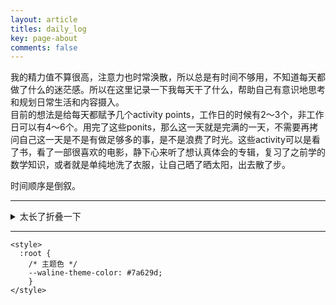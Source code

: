 ```yaml
---
layout: article
titles: daily_log
key: page-about
comments: false
---
```

我的精力值不算很高，注意力也时常涣散，所以总是有时间不够用，不知道每天都做了什么的迷茫感。所以在这里记录一下我每天干了什么，帮助自己有意识地思考和规划日常生活和内容摄入。  
目前的想法是给每天都赋予几个activity points，工作日的时候有2～3个，非工作日可以有4～6个。用完了这些ponits，那么这一天就是完满的一天，不需要再拷问自己这一天是不是有做足够多的事，是不是浪费了时光。这些activity可以是看了书，看了一部很喜欢的电影，静下心来听了想认真体会的专辑，复习了之前学的数学知识，或者就是单纯地洗了衣服，让自己晒了晒太阳，出去散了步。  

时间顺序是倒叙。

---

<details>
  <summary>太长了折叠一下</summary>

| 日期           | 吃了什么                                                                                                                                                    | 做了什么                                                                                                                                                                                                                                                      |
| ------------ | ------------------------------------------------------------------------------------------------------------------------------------------------------- | --------------------------------------------------------------------------------------------------------------------------------------------------------------------------------------------------------------------------------------------------------- |
| 7.22<br>Tue  | - **早上**：一个黑麦面包三明治（一个煎蛋，一些芝麻菜，几片salami，一个小牛油果碾成泥），蛋白粉咖啡<br>- **午餐**：匈牙利风味肉末锅配烤土豆片，小碗沙拉（茄子，彩椒，西红柿，鸡蛋），一杯咖啡<br>- **晚上**：                                  |                                                                                                                                                                                                                                                           |
| 7.21<br>Mon  | - **早上**：一个黑麦面包三明治（一个煎蛋，一些芝麻菜，几片salami），蛋白粉咖啡<br>- **午餐**：一杯咖啡，带一些chicken crossies的沙拉（豆类，生菜，黄瓜，胡萝卜，番茄）<br>- **晚上**：剩下的番茄排骨加胡萝卜，不含主食。运动完之后一根蛋白棒          | - **身体活动**：25min 核心训练<br>- **学德语**：听了播客！Ist das normal真的很有趣。<br>- **写作**：blog评论区施工收尾，更新一篇文章。                                                                                                                                                              |
| 7.20<br>Sun  | - **早上**：两杯咖啡，一个黑麦面包三明治（一个煎蛋，一些芝麻菜，四片salami）<br>- **午餐**：西兰花炒香肠，一个桃子<br>- **晚上**：番茄排骨粉丝汤+胡萝卜<br>                                                        | - **身体活动**：30min 核心训练<br>- **学德语**：学了很多德语C1书！<br>- **项目管理**：继续折腾blog评论区。终于装修好了！                                                                                                                                                                           |
| 7.19<br>Sat  | - **早上**：一杯黑咖啡，两个煎蛋，一片黑麦面包，几口酸奶，三片salami<br>- **午餐**：Chicken crossies，番茄浓汤+意式通心粉<br>- **晚上**：一片salami，三分之二条蛋白棒，少量西兰花炒香肠                                 | - **身体活动**：1.2小时的攀岩<br>- **学德语**：学了很多德语C1书！<br>- **项目管理**：打理了一下自己的博客，主要是换一套评论系统，还需要解决一下archive部分会被广告拦截器屏蔽的问题。<br>- **学德语**：听了一期很有意思的[关于羞耻的播客](https://www.zeit.de/gesundheit/2025-06/schamgefuehl-unsicherheiten-koerper-matthias-kreienbrink-sexpodcast) |
| 7.18<br>Fri  | - **早上**：一杯黑咖啡，一勺牛油果泥，两个煎蛋，一片黑麦面包<br>- **午餐**：匈牙利式土豆豆腐锅，一小碗沙拉，一块巧克力威化<br>- **晚上**：，几口蛋白棒，一些芝麻菜，罪恶的披萨，是date做的所以不是我的错                                     | - **身体活动**：20分钟手臂训练<br>- **人际交往**：约会～                                                                                                                                                                                                                     |
| 7.17<br>Thur | - **早上**： 一杯黑咖啡，一根蛋白棒，蓝莓拌酸奶<br>- **午餐**：沙拉 ，一份薯条，一个冰淇淋<br>- **晚上**：虾仁炒蛋，剩下的蓝莓酸奶+中午冰淇淋摊主多给的一个蛋卷                                                          | - **照顾自己**：今天去拆线了，我的嘴自由了！<br>- **身体活动**：哑铃瑜伽                                                                                                                                                                                                              |
| 7.16<br>Wed  | - **早上**：两杯咖啡，一块黑麦南瓜籽面包，一对鸡翅，三分之一个牛油果，几口香蕉<br>- **午餐**：一杯咖啡，沙拉+土豆饼+口蘑ragout<br>- **晚上**:  两对鸡翅，半块蛋白棒，蓝莓拌低糖酸奶                                            | - 一个星期吃得比较少，没有运动，感觉精力好差。明天拆线之后无论如何也要运动。                                                                                                                                                                                                                   |
| 7.15<br>Tue  | - **早上**：一杯咖啡，一块黑麦南瓜籽面包，两个水煮蛋，三分之一个牛油果，几口香蕉<br>- **午餐**：两对烤鸡翅，几口蛋白棒，几口香蕉，一小块牛奶巧克力<br>- **晚上**：罪恶的羊肉蔬菜咖喱，米饭和荔枝果汁                                         | - **人际交往**： 去和同事们吃饭了。因为手术缝线没办法大笑所以一直在淑女憋笑。                                                                                                                                                                                                                |
| 7.14<br>Mon  | - **早上**：一碗不加糖的黑巧冻，一小杯脱脂奶+蛋白粉，半根香蕉<br>- **午餐**：一小碗培根蒜香意面<br>- **晚上**：一碗罪恶的辛拉面！两对烤鸡翅，半根香蕉                                                                | - **影视**：本以为会学习的我就这样把延禧攻略看完了。皇帝和女主是好嗑的，喜欢这种不讲废话的企业家型cp。<br>- **新爱好**：新的胶片相机到了，期待在土耳其用它。                                                                                                                                                                   |
| 7.13<br>Sun  | - **早上**：一碗不加糖的黑巧冻（大约35g黑巧，15g脱脂奶，100g淡奶油，5g速溶咖啡粉）<br>- **午餐**：番茄虾滑粉丝汤（15个小虾，一个番茄，50g粉丝）<br>- **晚上**：半根香蕉，一小碗培根蒜香意面，脱脂奶+半勺蛋白粉                           | - **影视**：看了好多延禧攻略，我的天！                                                                                                                                                                                                                                    |
| 7.12<br>Sat  | - **早上**：几口香蕉牛油果奶昔（加了蛋白粉），一小块黑巧<br>- **午餐**：半碗碗很软的bolognese通心粉（无芝士），一杯超市卖的星巴克咖啡（有甜味）<br>- **晚上**：剩下半碗bolognese，剩下的香蕉牛油果奶昔（加上早上一共半个牛油果，半杯脱脂奶，半根香蕉），一小块黑巧 | - **影视**：看了一集双峰。大家都很美丽。<br>- **日常**：收拾家里，做了最后一点采购，去食堂带了肉酱意面回家，煮得很软，很适合这时候吃。                                                                                                                                                                               |
| 7.11<br>Fri  | - **早上**：一小碗牛肉碎+青菜碎白米粥，一小块黑巧，一杯蛋白粉冲牛奶。<br>- **午餐**：一小块黑巧，半片黑麦南瓜籽面包，三分之一个牛油果，两个水煮蛋<br>- **晚上**：一小碗牛肉碎+青菜碎白米粥（和早上加起来一共50g米饭）                              | - 休养。。休养。。吃得很少。学了一会儿德语，但是因为疼，没精神，看不下去。                                                                                                                                                                                                                    |
| 7.10<br>Thur | - **早上**：一杯咖啡，一片黑麦南瓜籽面包，2个水煮蛋，四分之一个牛油果<br>- **午餐**：沙拉（有鸡蛋豆类黄瓜番茄西兰花胡萝卜牛肉干），一碗烤土豆<br>- **晚上**：做了智齿手术，啥都没吃                                                 | - **照顾自己**：智齿手术。医生拿锯子在我嘴里疯狂。。锯。。我的阻生智齿。。但是护士人很好，和她讲德语我都讲得顺溜了。                                                                                                                                                                                             |
| 7.9<br>Wed   | - **早上**：一杯咖啡，南瓜籽面包鸡蛋三明治<br>- **午餐**：沙拉（有黄瓜番茄玉米豆类鸡蛋）<br>- **晚上**：一杯咖啡，一片黑麦南瓜籽面包，一小碗培根（30g左右）炒西兰花，四分之三个牛油果<br>                                           | - **日常**：去采购了，准备第二天智齿手术的吃的                                                                                                                                                                                                                                |
| 7.8<br>Tue   | - **早上**：一杯咖啡，一片黑麦南瓜籽面包，2个水煮蛋，1根香蕉，一些蓝莓<br>- **午餐**：少面无芝士的牛肉Bolognese意面，一小碟沙拉（黄瓜，西红柿，玉米）<br>- **晚上**：一片黑麦南瓜籽面包，2个水煮蛋，一小碗培根（30g左右）炒西兰花，几颗蓝莓              | - **身体活动**：20分钟手臂训练<br>- **日常**：认真吃了饭，然后昏过去了一个小时（？）                                                                                                                                                                                                       |
| 7.7<br>Mon   | - **早上**：一杯咖啡，南瓜籽面包三明治<br>- **午餐**：沙拉（带了鸡蛋和一些猪肉），香蕉<br>- **晚上**：60g米饭，少量豌豆牛肉末，昨晚剩下的洋葱金钱蛋                                                                | - 新衣服到了，臭美两小时，什么都没干，不好意思！<br>- **看书**：一章Kummer aller Art，Rührung是感动的意思！喜欢德语里面有这个词。                                                                                                                                                                        |
| 7.6<br>Sun   | - **早上**：一杯咖啡+一勺蛋白粉，五个小番茄，一个煮鸡蛋，一片黑麦面包<br>- **午餐**：豌豆牛肉末+60g米饭<br>- **晚上**：一根蛋白棒，自制无糖柠檬红茶，很小一碗洋葱炒金钱蛋，一片黑麦面包                                             | - **身体活动**：哑铃瑜伽<br>- **日常**：整理公寓，学会了编麻花辫（？），认真吃饭<br>- **学语言**：终于把我的C1书捡回来了，今天把最后三页语法题写完了。之后得开始做一些听力题。                                                                                                                                                     |
| 7.5<br>Sat   | - **早上**：一杯咖啡，一小碟东欧肉馅小饺子<br>- **午餐**：无糖红茶，豌豆牛肉末+100g米饭<br>- **晚上**：两根蛋白棒，一份鸡肉牛油果三明治                                                                     | - **日常**：洗衣服<br>- **身体活动**：试着在校园里骑行，攀岩1.5小时<br>- **看书**：两章Kummer aller Art                                                                                                                                                                                |
| 7.4<br>Fri   | - **早上**：一杯咖啡，南瓜籽面包三明治<br>- **午餐**：一包坚果，一份鸡肉牛油果寿司<br>- **晚上**：罪恶的芝士蛋糕和红茶（是date做的蛋糕所以不是我的错）                                                              | - **人际交往**：约会<br>- **看书**：终于把Kummer aller Art捡起来了，新的关于偶像，幻梦，还有亲情的一小章差点把我看哭了。（我哭得太多了吧？）<br>- **照顾自己**：最后一次术后复查，恢复得不错，不出意外不用再因为耳朵去医院了。                                                                                                                      |
| 7.3<br>Thur  | - **早上**：一杯咖啡，南瓜籽面包三明治<br>- **午餐**：一根蛋白棒，沙拉（黄瓜，西红柿，两个鸡蛋，土豆，煎？鸡排）<br>- **晚上**：一杯咖啡，一根香蕉，一包坚果。罪恶的party自助餐！                                                | - **人际交往**：institute summer party                                                                                                                                                                                                                         |
| 7.2<br>Wed   | - **早上**：一杯咖啡，杂粮面包三明治（鸡蛋，生菜，西红柿）<br>- **午餐**：沙拉（黄瓜，西红柿，豆类，玉米，芝麻菜，两个鸡蛋，蘑菇，不含酱），五个烤小鸡翅<br>- **晚上**：一包坚果，一根蛋白棒，一根香蕉。一碗米饭加肉末豌豆（来月经了我不能饿着）                   | - **照顾自己**：终于注册上家庭医生了！                                                                                                                                                                                                                                    |
| 7.1<br>Tue   | - **早上**：一杯咖啡，小半碗自制巧克力布丁，一包坚果，一小块煎鸡腿肉<br>- **午餐**：炒蛋，烤土豆，西红柿黄瓜沙拉<br>- **晚上**：一杯咖啡，三块煎鸡腿肉，一份天妇罗牛油果寿司，一杯不加糖的荔枝苏打水                                         | - **人际交往**：和朋友们吃饭啦。虽然指明了要不加糖的荔枝苏打水（因为太想吃荔枝！），但是苏打水本身还是有甜味。                                                                                                                                                                                                |

</details>

---  

<head>
  <!-- ... -->
  <link
    rel="stylesheet"
    href="https://unpkg.com/@waline/client@v3/dist/waline.css"
  />
</head>
<body>
  <!-- ... -->
  <div id="waline"></div>
  <script type="module">
    import { init } from 'https://unpkg.com/@waline/client@v3/dist/waline.js';

  init({
      el: '#waline',
      serverURL: 'https://walinetest-sage.vercel.app',
      lang: 'en',
      locale: { 
  nick: 'Nickname',
  mail: 'E-Mail (optional)',
  link: 'Website (optional)',
  placeholder: 'Tell me what you think :) To comment you do not need to sign into anything.',
  },
      emoji: ['https://unpkg.com/@waline/emojis@1.2.0/tw-emoji',],
    });

  </script>

    <style>
      :root {
        /* 主题色 */
        --waline-theme-color: #7a629d;
        }
    </style>
</body>
